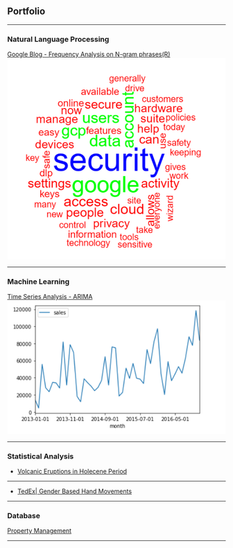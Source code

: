 ## Portfolio

---

### Natural Language Processing 

[Google Blog - Frequency Analysis on N-gram phrases(R)](/sample_page)
<img src="images/google_blog.png?raw=true"/>

---

### Machine Learning 

[Time Series Analysis - ARIMA](/pdf/sample_presentation.pdf)
<img src="images/time_series.png?raw=true"/>

---

### Statistical Analysis

- [Volcanic Eruptions in Holecene Period](http://example.com/)

---

- [TedEx| Gender Based Hand Movements](http://example.com/)

---

### Database

[Property Management](/pdf/sample_presentation.pdf)

---


